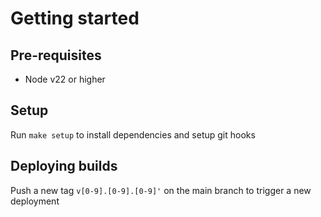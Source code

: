 # Getting started

## Pre-requisites
- Node v22 or higher

## Setup
Run `make setup` to install dependencies and setup git hooks

## Deploying builds
Push a new tag `v[0-9].[0-9].[0-9]'` on the main branch to trigger a new deployment
